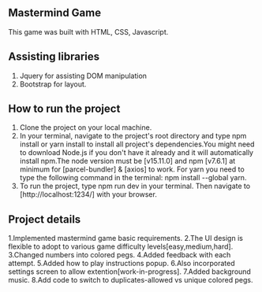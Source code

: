 ## Mastermind Game

This game was built with HTML, CSS, Javascript.

## Assisting libraries

1. Jquery for assisting DOM manipulation
2. Bootstrap for layout.

## How to run the project

1. Clone the project on your local machine.
2. In your terminal, navigate to the project's root directory and type npm install or yarn install to install all project's dependencies.You might need to download Node.js if you don't have it already and it will automatically install npm.The node version must be [v15.11.0] and npm [v7.6.1] at minimum for [parcel-bundler] & [axios] to work. For yarn you need to type the following command in the terminal: npm install --global yarn.
3. To run the project, type npm run dev in your terminal. Then navigate to [http://localhost:1234/] with your browser.

## Project details

1.Implemented mastermind game basic requirements.
2.The UI design is flexible to adopt to various game difficulty levels[easy,medium,hard].
3.Changed numbers into colored pegs.
4.Added feedback with each attempt.
5.Added how to play instructions popup.
6.Also incorporated settings screen to allow extention[work-in-progress].
7.Added background music.
8.Add code to switch to duplicates-allowed vs unique colored pegs.

